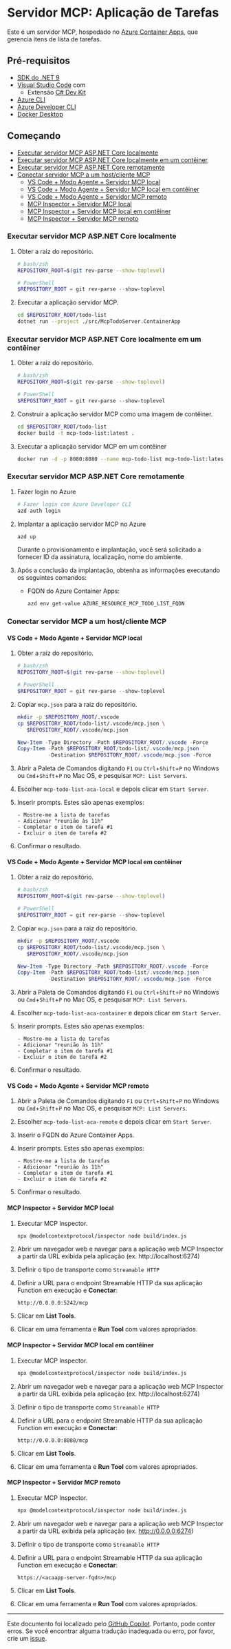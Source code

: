 # Servidor MCP: Aplicação de Tarefas

Este é um servidor MCP, hospedado no [Azure Container Apps](https://learn.microsoft.com/azure/container-apps/overview), que gerencia itens de lista de tarefas.

## Pré-requisitos

- [SDK do .NET 9](https://dotnet.microsoft.com/download/dotnet/9.0)
- [Visual Studio Code](https://code.visualstudio.com/) com
  - Extensão [C# Dev Kit](https://marketplace.visualstudio.com/items/?itemName=ms-dotnettools.csdevkit)
- [Azure CLI](https://learn.microsoft.com/cli/azure/install-azure-cli)
- [Azure Developer CLI](https://learn.microsoft.com/azure/developer/azure-developer-cli/install-azd)
- [Docker Desktop](https://docs.docker.com/get-started/get-docker/)

## Começando

- [Executar servidor MCP ASP.NET Core localmente](#executar-servidor-mcp-aspnet-core-localmente)
- [Executar servidor MCP ASP.NET Core localmente em um contêiner](#executar-servidor-mcp-aspnet-core-localmente-em-um-contêiner)
- [Executar servidor MCP ASP.NET Core remotamente](#executar-servidor-mcp-aspnet-core-remotamente)
- [Conectar servidor MCP a um host/cliente MCP](#conectar-servidor-mcp-a-um-hostcliente-mcp)
  - [VS Code + Modo Agente + Servidor MCP local](#vs-code--modo-agente--servidor-mcp-local)
  - [VS Code + Modo Agente + Servidor MCP local em contêiner](#vs-code--modo-agente--servidor-mcp-local-em-contêiner)
  - [VS Code + Modo Agente + Servidor MCP remoto](#vs-code--modo-agente--servidor-mcp-remoto)
  - [MCP Inspector + Servidor MCP local](#mcp-inspector--servidor-mcp-local)
  - [MCP Inspector + Servidor MCP local em contêiner](#mcp-inspector--servidor-mcp-local-em-contêiner)
  - [MCP Inspector + Servidor MCP remoto](#mcp-inspector--servidor-mcp-remoto)

### Executar servidor MCP ASP.NET Core localmente

1. Obter a raiz do repositório.

    ```bash
    # bash/zsh
    REPOSITORY_ROOT=$(git rev-parse --show-toplevel)
    ```

    ```powershell
    # PowerShell
    $REPOSITORY_ROOT = git rev-parse --show-toplevel
    ```

1. Executar a aplicação servidor MCP.

    ```bash
    cd $REPOSITORY_ROOT/todo-list
    dotnet run --project ./src/McpTodoServer.ContainerApp
    ```

### Executar servidor MCP ASP.NET Core localmente em um contêiner

1. Obter a raiz do repositório.

    ```bash
    # bash/zsh
    REPOSITORY_ROOT=$(git rev-parse --show-toplevel)
    ```

    ```powershell
    # PowerShell
    $REPOSITORY_ROOT = git rev-parse --show-toplevel
    ```

1. Construir a aplicação servidor MCP como uma imagem de contêiner.

    ```bash
    cd $REPOSITORY_ROOT/todo-list
    docker build -t mcp-todo-list:latest .
    ```

1. Executar a aplicação servidor MCP em um contêiner

    ```bash
    docker run -d -p 8080:8080 --name mcp-todo-list mcp-todo-list:latest
    ```

### Executar servidor MCP ASP.NET Core remotamente

1. Fazer login no Azure

    ```bash
    # Fazer login com Azure Developer CLI
    azd auth login
    ```

1. Implantar a aplicação servidor MCP no Azure

    ```bash
    azd up
    ```

   Durante o provisionamento e implantação, você será solicitado a fornecer ID da assinatura, localização, nome do ambiente.

1. Após a conclusão da implantação, obtenha as informações executando os seguintes comandos:

   - FQDN do Azure Container Apps:

     ```bash
     azd env get-value AZURE_RESOURCE_MCP_TODO_LIST_FQDN
     ```

### Conectar servidor MCP a um host/cliente MCP

#### VS Code + Modo Agente + Servidor MCP local

1. Obter a raiz do repositório.

    ```bash
    # bash/zsh
    REPOSITORY_ROOT=$(git rev-parse --show-toplevel)
    ```

    ```powershell
    # PowerShell
    $REPOSITORY_ROOT = git rev-parse --show-toplevel
    ```

1. Copiar `mcp.json` para a raiz do repositório.

    ```bash
    mkdir -p $REPOSITORY_ROOT/.vscode
    cp $REPOSITORY_ROOT/todo-list/.vscode/mcp.json \
       $REPOSITORY_ROOT/.vscode/mcp.json
    ```

    ```powershell
    New-Item -Type Directory -Path $REPOSITORY_ROOT/.vscode -Force
    Copy-Item -Path $REPOSITORY_ROOT/todo-list/.vscode/mcp.json `
              -Destination $REPOSITORY_ROOT/.vscode/mcp.json -Force
    ```

1. Abrir a Paleta de Comandos digitando `F1` ou `Ctrl`+`Shift`+`P` no Windows ou `Cmd`+`Shift`+`P` no Mac OS, e pesquisar `MCP: List Servers`.
1. Escolher `mcp-todo-list-aca-local` e depois clicar em `Start Server`.
1. Inserir prompts. Estes são apenas exemplos:

    ```text
    - Mostre-me a lista de tarefas
    - Adicionar "reunião às 11h"
    - Completar o item de tarefa #1
    - Excluir o item de tarefa #2
    ```

1. Confirmar o resultado.

#### VS Code + Modo Agente + Servidor MCP local em contêiner

1. Obter a raiz do repositório.

    ```bash
    # bash/zsh
    REPOSITORY_ROOT=$(git rev-parse --show-toplevel)
    ```

    ```powershell
    # PowerShell
    $REPOSITORY_ROOT = git rev-parse --show-toplevel
    ```

1. Copiar `mcp.json` para a raiz do repositório.

    ```bash
    mkdir -p $REPOSITORY_ROOT/.vscode
    cp $REPOSITORY_ROOT/todo-list/.vscode/mcp.json \
       $REPOSITORY_ROOT/.vscode/mcp.json
    ```

    ```powershell
    New-Item -Type Directory -Path $REPOSITORY_ROOT/.vscode -Force
    Copy-Item -Path $REPOSITORY_ROOT/todo-list/.vscode/mcp.json `
              -Destination $REPOSITORY_ROOT/.vscode/mcp.json -Force
    ```

1. Abrir a Paleta de Comandos digitando `F1` ou `Ctrl`+`Shift`+`P` no Windows ou `Cmd`+`Shift`+`P` no Mac OS, e pesquisar `MCP: List Servers`.
1. Escolher `mcp-todo-list-aca-container` e depois clicar em `Start Server`.
1. Inserir prompts. Estes são apenas exemplos:

    ```text
    - Mostre-me a lista de tarefas
    - Adicionar "reunião às 11h"
    - Completar o item de tarefa #1
    - Excluir o item de tarefa #2
    ```

1. Confirmar o resultado.

#### VS Code + Modo Agente + Servidor MCP remoto

1. Abrir a Paleta de Comandos digitando `F1` ou `Ctrl`+`Shift`+`P` no Windows ou `Cmd`+`Shift`+`P` no Mac OS, e pesquisar `MCP: List Servers`.
1. Escolher `mcp-todo-list-aca-remote` e depois clicar em `Start Server`.
1. Inserir o FQDN do Azure Container Apps.
1. Inserir prompts. Estes são apenas exemplos:

    ```text
    - Mostre-me a lista de tarefas
    - Adicionar "reunião às 11h"
    - Completar o item de tarefa #1
    - Excluir o item de tarefa #2
    ```

1. Confirmar o resultado.

#### MCP Inspector + Servidor MCP local

1. Executar MCP Inspector.

    ```bash
    npx @modelcontextprotocol/inspector node build/index.js
    ```

1. Abrir um navegador web e navegar para a aplicação web MCP Inspector a partir da URL exibida pela aplicação (ex. http://localhost:6274)
1. Definir o tipo de transporte como `Streamable HTTP` 
1. Definir a URL para o endpoint Streamable HTTP da sua aplicação Function em execução e **Conectar**:

    ```text
    http://0.0.0.0:5242/mcp
    ```

1. Clicar em **List Tools**.
1. Clicar em uma ferramenta e **Run Tool** com valores apropriados.

#### MCP Inspector + Servidor MCP local em contêiner

1. Executar MCP Inspector.

    ```bash
    npx @modelcontextprotocol/inspector node build/index.js
    ```

1. Abrir um navegador web e navegar para a aplicação web MCP Inspector a partir da URL exibida pela aplicação (ex. http://localhost:6274)
1. Definir o tipo de transporte como `Streamable HTTP` 
1. Definir a URL para o endpoint Streamable HTTP da sua aplicação Function em execução e **Conectar**:

    ```text
    http://0.0.0.0:8080/mcp
    ```

1. Clicar em **List Tools**.
1. Clicar em uma ferramenta e **Run Tool** com valores apropriados.

#### MCP Inspector + Servidor MCP remoto

1. Executar MCP Inspector.

    ```bash
    npx @modelcontextprotocol/inspector node build/index.js
    ```

1. Abrir um navegador web e navegar para a aplicação web MCP Inspector a partir da URL exibida pela aplicação (ex. http://0.0.0.0:6274)
1. Definir o tipo de transporte como `Streamable HTTP` 
1. Definir a URL para o endpoint Streamable HTTP da sua aplicação Function em execução e **Conectar**:

    ```text
    https://<acaapp-server-fqdn>/mcp
    ```

1. Clicar em **List Tools**.
1. Clicar em uma ferramenta e **Run Tool** com valores apropriados.

---

Este documento foi localizado pelo [GitHub Copilot](https://docs.github.com/copilot/about-github-copilot/what-is-github-copilot). Portanto, pode conter erros. Se você encontrar alguma tradução inadequada ou erro, por favor, crie um [issue](../../../../../issues).